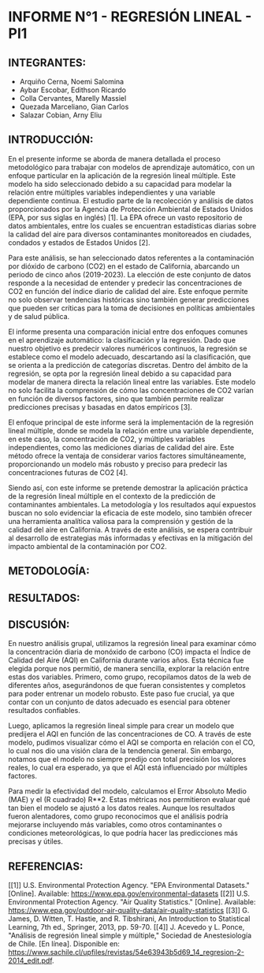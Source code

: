 # INFORME N°1 - REGRESIÓN LINEAL - PI1

## INTEGRANTES: 
- Arquiño Cerna, Noemi Salomina
- Aybar Escobar, Edithson Ricardo
- Colla Cervantes, Marelly Massiel
- Quezada Marceliano, Gian Carlos
- Salazar Cobian, Arny Eliu

## INTRODUCCIÓN: 
En el presente informe se aborda de manera detallada el proceso metodológico para trabajar con modelos de aprendizaje automático, con un enfoque particular en la aplicación de la regresión lineal múltiple. Este modelo ha sido seleccionado debido a su capacidad para modelar la relación entre múltiples variables independientes y una variable dependiente continua. El estudio parte de la recolección y análisis de datos proporcionados por la Agencia de Protección Ambiental de Estados Unidos (EPA, por sus siglas en inglés) [1]. La EPA ofrece un vasto repositorio de datos ambientales, entre los cuales se encuentran estadísticas diarias sobre la calidad del aire para diversos contaminantes monitoreados en ciudades, condados y estados de Estados Unidos [2].

Para este análisis, se han seleccionado datos referentes a la contaminación por dióxido de carbono (CO2) en el estado de California, abarcando un periodo de cinco años (2019-2023). La elección de este conjunto de datos responde a la necesidad de entender y predecir las concentraciones de CO2 en función del índice diario de calidad del aire. Este enfoque permite no solo observar tendencias históricas sino también generar predicciones que pueden ser críticas para la toma de decisiones en políticas ambientales y de salud pública.

El informe presenta una comparación inicial entre dos enfoques comunes en el aprendizaje automático: la clasificación y la regresión. Dado que nuestro objetivo es predecir valores numéricos continuos, la regresión se establece como el modelo adecuado, descartando así la clasificación, que se orienta a la predicción de categorías discretas. Dentro del ámbito de la regresión, se opta por la regresión lineal debido a su capacidad para modelar de manera directa la relación lineal entre las variables. Este modelo no solo facilita la comprensión de cómo las concentraciones de CO2 varían en función de diversos factores, sino que también permite realizar predicciones precisas y basadas en datos empíricos [3]. 

El enfoque principal de este informe será la implementación de la regresión lineal múltiple, donde se modela la relación entre una variable dependiente, en este caso, la concentración de CO2, y múltiples variables independientes, como las mediciones diarias de calidad del aire. Este método ofrece la ventaja de considerar varios factores simultáneamente, proporcionando un modelo más robusto y preciso para predecir las concentraciones futuras de CO2 [4]. 

Siendo así, con este informe se pretende demostrar la aplicación práctica de la regresión lineal múltiple en el contexto de la predicción de contaminantes ambientales. La metodología y los resultados aquí expuestos buscan no solo evidenciar la eficacia de este modelo, sino también ofrecer una herramienta analítica valiosa para la comprensión y gestión de la calidad del aire en California. A través de este análisis, se espera contribuir al desarrollo de estrategias más informadas y efectivas en la mitigación del impacto ambiental de la contaminación por CO2.


## METODOLOGÍA:

## RESULTADOS:

## DISCUSIÓN:
En nuestro análisis grupal, utilizamos la regresión lineal para examinar cómo la concentración diaria de monóxido de carbono (CO) impacta el Índice de Calidad del Aire (AQI) en California durante varios años. Esta técnica fue elegida porque nos permitió, de manera sencilla, explorar la relación entre estas dos variables.
Primero, como grupo, recopilamos datos de la web de diferentes años, asegurándonos de que fueran consistentes y completos para poder entrenar un modelo robusto. Este paso fue crucial, ya que contar con un conjunto de datos adecuado es esencial para obtener resultados confiables.

Luego, aplicamos la regresión lineal simple para crear un modelo que predijera el AQI en función de las concentraciones de CO. A través de este modelo, pudimos visualizar cómo el AQI se comporta en relación con el CO, lo cual nos dio una visión clara de la tendencia general. Sin embargo, notamos que el modelo no siempre predijo con total precisión los valores reales, lo cual era esperado, ya que el AQI está influenciado por múltiples factores.

Para medir la efectividad del modelo, calculamos el Error Absoluto Medio (MAE) y el (R cuadrado) R**2. Estas métricas nos permitieron evaluar qué tan bien el modelo se ajustó a los datos reales. Aunque los resultados fueron alentadores, como grupo reconocimos que el análisis podría mejorarse incluyendo más variables, como otros contaminantes o condiciones meteorológicas, lo que podría hacer las predicciones más precisas y útiles.

## REFERENCIAS:
[[1]] U.S. Environmental Protection Agency. "EPA Environmental Datasets." [Online]. Available: https://www.epa.gov/environmental-datasets
[[2]] U.S. Environmental Protection Agency. "Air Quality Statistics." [Online]. Available: https://www.epa.gov/outdoor-air-quality-data/air-quality-statistics
[[3]] G. James, D. Witten, T. Hastie, and R. Tibshirani, An Introduction to Statistical Learning, 7th ed., Springer, 2013, pp. 59-70.
[[4]] J. Acevedo y L. Ponce, "Análisis de regresión lineal simple y múltiple," Sociedad de Anestesiología de Chile. [En línea]. Disponible en: https://www.sachile.cl/upfiles/revistas/54e63943b5d69_14_regresion-2-2014_edit.pdf.





